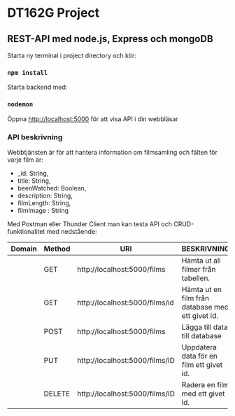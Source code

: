 # DT162G Project

## REST-API med node.js, Express och mongoDB

Starta ny terminal i project directory och kör:
### `npm install`

Starta backend med:
### `nodemon`
Öppna [http://localhost:5000](http://localhost:5000) för att visa API i din webbläsar


### API beskrivning 

Webbtjänsten är för att hantera information om filmsamling och fälten för varje film är:
* _id: String,
* title: String,
* beenWatched: Boolean,
* description: String,
* filmLength: String,
* filmImage : String

Med Postman eller Thunder Client man kan testa API och CRUD-funktionalitet med nedstående:

       
| Domain | Method    | URI                   | BESKRIVNING  |
| ------------|-----------|--------|--------| 
|        | GET       | http://localhost:5000/films             | Hämta ut all filmer från tabellen.                |
|        | GET       | http://localhost:5000/films/id          | Hämta ut en film från database med ett givet id. |
|        | POST      | http://localhost:5000/films             | Lägga till data till database                   |
|        | PUT       | http://localhost:5000/films/ID          | Uppdatera data för en film ett givet id.     |      
|        | DELETE    | http://localhost:5000/films/ID          | Radera en film med ett givet id.      |



